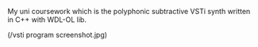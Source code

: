 My uni coursework which is the polyphonic subtractive VSTi synth written in C++ with WDL-OL lib.

(/vsti program screenshot.jpg)

